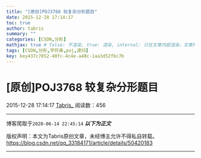 ```yaml
---
title: "[原创]POJ3768 较复杂分形题目"
date: 2015-12-28 17:14:17
toc: true
author: tabris
summary: ""
categories: [CSDN,分形]
mathjax: true # false: 不渲染, true: 渲染, internal: 只在文章内部渲染，文章列表中不渲染
tags: [CSDN,分形,字符串,poj,递归]
key: key437c7852-40fc-4c4e-a48c-1aa3d52f6c7b
---
```


# [原创]POJ3768 较复杂分形题目

2015-12-28 17:14:17  [Tabris_](https://me.csdn.net/qq_33184171) 阅读数：456

---

博客爬取于`2020-06-14 22:45:14`
***以下为正文***

版权声明：本文为Tabris原创文章，未经博主允许不得私自转载。
https://blog.csdn.net/qq_33184171/article/details/50420183

<!-- more -->

---

